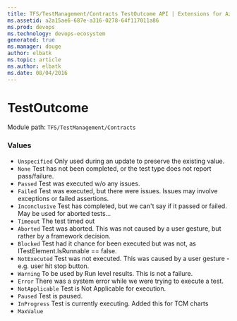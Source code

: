 ```yaml
---
title: TFS/TestManagement/Contracts TestOutcome API | Extensions for Azure DevOps Services
ms.assetid: a2a15ae6-687e-a316-0278-64f117011a86
ms.prod: devops
ms.technology: devops-ecosystem
generated: true
ms.manager: douge
author: elbatk
ms.topic: article
ms.author: elbatk
ms.date: 08/04/2016
---
```


# TestOutcome

Module path: `TFS/TestManagement/Contracts`

### Values

* `Unspecified` Only used during an update to preserve the existing value.
* `None` Test has not been completed, or the test type does not report pass/failure.
* `Passed` Test was executed w/o any issues.
* `Failed` Test was executed, but there were issues. Issues may involve exceptions or failed assertions.
* `Inconclusive` Test has completed, but we can&#x27;t say if it passed or failed. May be used for aborted tests...
* `Timeout` The test timed out
* `Aborted` Test was aborted. This was not caused by a user gesture, but rather by a framework decision.
* `Blocked` Test had it chance for been executed but was not, as ITestElement.IsRunnable == false.
* `NotExecuted` Test was not executed. This was caused by a user gesture - e.g. user hit stop button.
* `Warning` To be used by Run level results. This is not a failure.
* `Error` There was a system error while we were trying to execute a test.
* `NotApplicable` Test is Not Applicable for execution.
* `Paused` Test is paused.
* `InProgress` Test is currently executing. Added this for TCM charts
* `MaxValue` 

